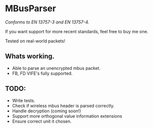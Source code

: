 # MBusParser
_Conforms to EN 13757-3 and EN 13757-4._

If you want support for more recent standards, feel free to buy me one.

Tested on real-world packets!

## Whats working.
- Able to parse an unencrypted mbus packet.
- FB, FD VIFE's fully supported.

## TODO:

- Write tests.
- Check if wireless mbus header is parsed correctly.
- Handle decryption (coming soon!)
- Support more orthogonal value information extensions
- Ensure correct unit it chosen.
